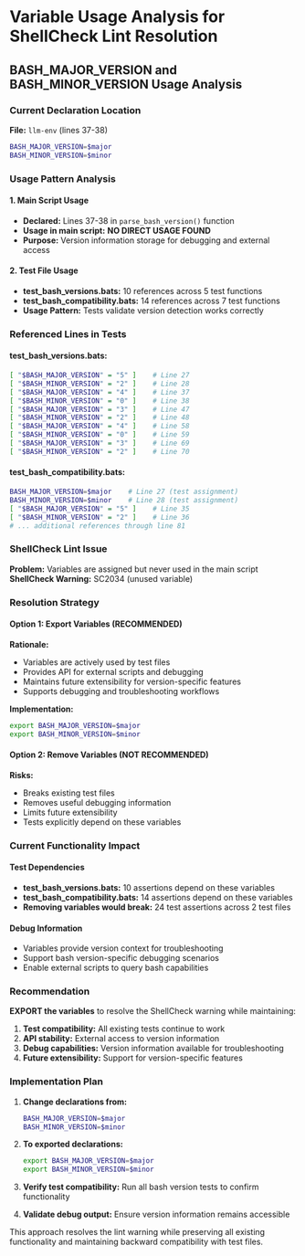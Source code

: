 # Variable Usage Analysis for ShellCheck Lint Resolution

## BASH_MAJOR_VERSION and BASH_MINOR_VERSION Usage Analysis

### Current Declaration Location
**File:** `llm-env` (lines 37-38)
```bash
BASH_MAJOR_VERSION=$major
BASH_MINOR_VERSION=$minor
```

### Usage Pattern Analysis

#### 1. **Main Script Usage**
- **Declared:** Lines 37-38 in `parse_bash_version()` function
- **Usage in main script:** **NO DIRECT USAGE FOUND**
- **Purpose:** Version information storage for debugging and external access

#### 2. **Test File Usage**
- **test_bash_versions.bats:** 10 references across 5 test functions
- **test_bash_compatibility.bats:** 14 references across 7 test functions
- **Usage Pattern:** Tests validate version detection works correctly

### Referenced Lines in Tests

#### test_bash_versions.bats:
```bash
[ "$BASH_MAJOR_VERSION" = "5" ]    # Line 27
[ "$BASH_MINOR_VERSION" = "2" ]    # Line 28
[ "$BASH_MAJOR_VERSION" = "4" ]    # Line 37
[ "$BASH_MINOR_VERSION" = "0" ]    # Line 38
[ "$BASH_MAJOR_VERSION" = "3" ]    # Line 47
[ "$BASH_MINOR_VERSION" = "2" ]    # Line 48
[ "$BASH_MAJOR_VERSION" = "4" ]    # Line 58
[ "$BASH_MINOR_VERSION" = "0" ]    # Line 59
[ "$BASH_MAJOR_VERSION" = "3" ]    # Line 69
[ "$BASH_MINOR_VERSION" = "2" ]    # Line 70
```

#### test_bash_compatibility.bats:
```bash
BASH_MAJOR_VERSION=$major    # Line 27 (test assignment)
BASH_MINOR_VERSION=$minor    # Line 28 (test assignment)
[ "$BASH_MAJOR_VERSION" = "5" ]    # Line 35
[ "$BASH_MINOR_VERSION" = "2" ]    # Line 36
# ... additional references through line 81
```

### ShellCheck Lint Issue

**Problem:** Variables are assigned but never used in the main script
**ShellCheck Warning:** SC2034 (unused variable)

### Resolution Strategy

#### Option 1: Export Variables (RECOMMENDED)
**Rationale:**
- Variables are actively used by test files
- Provides API for external scripts and debugging
- Maintains future extensibility for version-specific features
- Supports debugging and troubleshooting workflows

**Implementation:**
```bash
export BASH_MAJOR_VERSION=$major
export BASH_MINOR_VERSION=$minor
```

#### Option 2: Remove Variables (NOT RECOMMENDED)
**Risks:**
- Breaks existing test files
- Removes useful debugging information
- Limits future extensibility
- Tests explicitly depend on these variables

### Current Functionality Impact

#### Test Dependencies
- **test_bash_versions.bats:** 10 assertions depend on these variables
- **test_bash_compatibility.bats:** 14 assertions depend on these variables
- **Removing variables would break:** 24 test assertions across 2 test files

#### Debug Information
- Variables provide version context for troubleshooting
- Support bash version-specific debugging scenarios
- Enable external scripts to query bash capabilities

### Recommendation

**EXPORT the variables** to resolve the ShellCheck warning while maintaining:
1. **Test compatibility:** All existing tests continue to work
2. **API stability:** External access to version information
3. **Debug capabilities:** Version information available for troubleshooting
4. **Future extensibility:** Support for version-specific features

### Implementation Plan

1. **Change declarations from:**
   ```bash
   BASH_MAJOR_VERSION=$major
   BASH_MINOR_VERSION=$minor
   ```

2. **To exported declarations:**
   ```bash
   export BASH_MAJOR_VERSION=$major
   export BASH_MINOR_VERSION=$minor
   ```

3. **Verify test compatibility:** Run all bash version tests to confirm functionality
4. **Validate debug output:** Ensure version information remains accessible

This approach resolves the lint warning while preserving all existing functionality and maintaining backward compatibility with test files.